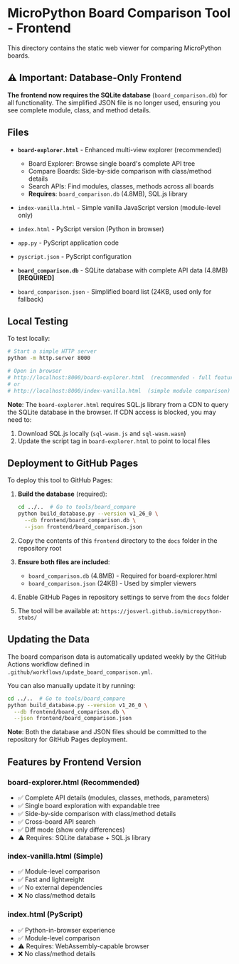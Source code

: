 # MicroPython Board Comparison Tool - Frontend

This directory contains the static web viewer for comparing MicroPython boards.

## ⚠️ Important: Database-Only Frontend

**The frontend now requires the SQLite database** (`board_comparison.db`) for all functionality. The simplified JSON file is no longer used, ensuring you see complete module, class, and method details.

## Files

- **`board-explorer.html`** - Enhanced multi-view explorer (recommended)
  - Board Explorer: Browse single board's complete API tree
  - Compare Boards: Side-by-side comparison with class/method details
  - Search APIs: Find modules, classes, methods across all boards
  - **Requires**: `board_comparison.db` (4.8MB), SQL.js library

- `index-vanilla.html` - Simple vanilla JavaScript version (module-level only)
- `index.html` - PyScript version (Python in browser)
- `app.py` - PyScript application code
- `pyscript.json` - PyScript configuration
- **`board_comparison.db`** - SQLite database with complete API data (4.8MB) **[REQUIRED]**
- `board_comparison.json` - Simplified board list (24KB, used only for fallback)

## Local Testing

To test locally:

```bash
# Start a simple HTTP server
python -m http.server 8000

# Open in browser
# http://localhost:8000/board-explorer.html  (recommended - full features)
# or
# http://localhost:8000/index-vanilla.html  (simple module comparison)
```

**Note**: The `board-explorer.html` requires SQL.js library from a CDN to query the SQLite database in the browser. If CDN access is blocked, you may need to:
1. Download SQL.js locally (`sql-wasm.js` and `sql-wasm.wasm`)
2. Update the script tag in `board-explorer.html` to point to local files

## Deployment to GitHub Pages

To deploy this tool to GitHub Pages:

1. **Build the database** (required):
   ```bash
   cd ../..  # Go to tools/board_compare
   python build_database.py --version v1_26_0 \
     --db frontend/board_comparison.db \
     --json frontend/board_comparison.json
   ```

2. Copy the contents of this `frontend` directory to the `docs` folder in the repository root
3. **Ensure both files are included**:
   - `board_comparison.db` (4.8MB) - Required for board-explorer.html
   - `board_comparison.json` (24KB) - Used by simpler viewers
4. Enable GitHub Pages in repository settings to serve from the `docs` folder
5. The tool will be available at: `https://josverl.github.io/micropython-stubs/`

## Updating the Data

The board comparison data is automatically updated weekly by the GitHub Actions workflow defined in `.github/workflows/update_board_comparison.yml`.

You can also manually update it by running:

```bash
cd ../..  # Go to tools/board_compare
python build_database.py --version v1_26_0 \
  --db frontend/board_comparison.db \
  --json frontend/board_comparison.json
```

**Note**: Both the database and JSON files should be committed to the repository for GitHub Pages deployment.

## Features by Frontend Version

### board-explorer.html (Recommended)
- ✅ Complete API details (modules, classes, methods, parameters)
- ✅ Single board exploration with expandable tree
- ✅ Side-by-side comparison with class/method details
- ✅ Cross-board API search
- ✅ Diff mode (show only differences)
- ⚠️ Requires: SQLite database + SQL.js library

### index-vanilla.html (Simple)
- ✅ Module-level comparison
- ✅ Fast and lightweight
- ✅ No external dependencies
- ❌ No class/method details

### index.html (PyScript)
- ✅ Python-in-browser experience
- ✅ Module-level comparison
- ⚠️ Requires: WebAssembly-capable browser
- ❌ No class/method details
